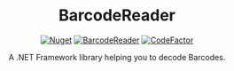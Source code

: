 <h1 align="center">BarcodeReader</h1>
<div align="center">

[![Nuget](https://img.shields.io/nuget/v/speyck.BarcodeReader)](https://www.nuget.org/packages/speyck.BarcodeReader/)
[![BarcodeReader](https://img.shields.io/nuget/dt/speyck.BarcodeReader.svg?style=flat-square)](https://www.nuget.org/packages/speyck.BarcodeReader/)
[![CodeFactor](https://www.codefactor.io/repository/github/speyck/barcodereader/badge)](https://www.codefactor.io/repository/github/speyck/barcodereader)

A .NET Framework library helping you to decode Barcodes.
  
